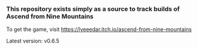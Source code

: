 ### This repository exists simply as a source to track builds of Ascend from Nine Mountains

To get the game, visit https://lyeeedar.itch.io/ascend-from-nine-mountains

Latest version: v0.6.5
